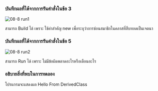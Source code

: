 ### บันทึกผลที่ได้จากการรันคำสั่งในข้อ 3
![08-8 run1](https://github.com/kanoksiriboonkam/03376836-OOP-2566-Lab-08/assets/144196048/f005e180-bebe-46ab-b6a9-d0fc4243f7da)

สามารถ Build ได้ เพราะ ใช้คำสำคัญ new เพื่อระบุว่าการซ่อนสมาชิกในคลาสที่สืบทอดเป็นเจตนา
### บันทึกผลที่ได้จากการรันคำสั่งในข้อ 5
![08-8 run2](https://github.com/kanoksiriboonkam/03376836-OOP-2566-Lab-08/assets/144196048/c408ce3f-df3c-4ba1-b448-f7b8bf0ffa30)

สามารถ Run ได้ เพราะ ไม่มีข้อผิดพลาดอะไรหรือเตือนอะไร
### อธิบายสิ่งที่พบในการทดลอง
โปรแกรมจะแสดงผล Hello From DerivedClass
